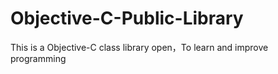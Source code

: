 # Objective-C-Public-Library
This is a Objective-C class library open，To learn and improve programming
